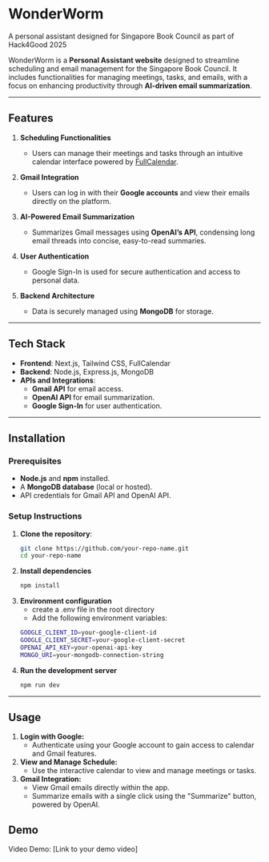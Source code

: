 # WonderWorm
  A personal assistant designed for Singapore Book Council as part of Hack4Good 2025

WonderWorm is a **Personal Assistant website** designed to streamline scheduling and email management for the Singapore Book Council. It includes functionalities for managing meetings, tasks, and emails, with a focus on enhancing productivity through **AI-driven email summarization**.

---

## Features  
1. **Scheduling Functionalities**  
   - Users can manage their meetings and tasks through an intuitive calendar interface powered by [FullCalendar](https://fullcalendar.io/).  

2. **Gmail Integration**  
   - Users can log in with their **Google accounts** and view their emails directly on the platform.  

3. **AI-Powered Email Summarization**  
   - Summarizes Gmail messages using **OpenAI’s API**, condensing long email threads into concise, easy-to-read summaries.  

4. **User Authentication**  
   - Google Sign-In is used for secure authentication and access to personal data.  

5. **Backend Architecture**  
   - Data is securely managed using **MongoDB** for storage.  

---

## Tech Stack  
- **Frontend**: Next.js, Tailwind CSS, FullCalendar  
- **Backend**: Node.js, Express.js, MongoDB  
- **APIs and Integrations**:  
  - **Gmail API** for email access.  
  - **OpenAI API** for email summarization.  
  - **Google Sign-In** for user authentication.  

---

## Installation  

### Prerequisites  
- **Node.js** and **npm** installed.  
- A **MongoDB database** (local or hosted).  
- API credentials for Gmail API and OpenAI API.  

### Setup Instructions  

1. **Clone the repository**:  
   ```bash  
   git clone https://github.com/your-repo-name.git  
   cd your-repo-name

1. **Install dependencies**
   ```bash
   npm install

1. **Environment configuration**
   - create a .env file in the root directory
   - Add the following environment variables:
   ```bash
   GOOGLE_CLIENT_ID=your-google-client-id  
   GOOGLE_CLIENT_SECRET=your-google-client-secret  
   OPENAI_API_KEY=your-openai-api-key  
   MONGO_URI=your-mongodb-connection-string

1. **Run the development server**
   ```bash
   npm run dev

---

## Usage

1. **Login with Google:**
   - Authenticate using your Google account to gain access to calendar and Gmail features.
1. **View and Manage Schedule:**
   - Use the interactive calendar to view and manage meetings or tasks.
1. **Gmail Integration:**
   - View Gmail emails directly within the app.
   - Summarize emails with a single click using the "Summarize" button, powered by OpenAI.
  
## Demo
Video Demo: [Link to your demo video]
